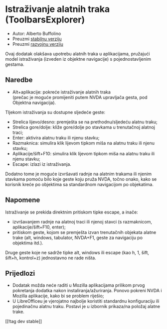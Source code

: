 # Istraživanje alatnih traka (ToolbarsExplorer) #

* Autor: Alberto Buffolino
* Preuzmi [stabilnu verziju][1]
* Preuzmi [razvojnu verziju][2]

Ovaj dodatak olakšava upotrebu alatnih traka u aplikacijama, pružajući model
istraživanja (izveden iz objektne navigacije) s pojednostavljenim gestama.

## Naredbe

* Alt+aplikacije: pokreće istraživanje alatnih traka<br/>
(prečac je moguće promijeniti putem NVDA upravljača gesta, pod Objektna navigacija).

TIjekom istraživanja su dostupne sljedeće geste:

* Strelica lijevo/desno: premješta se na prethodnu/sljedeću alatnu traku;
* Strelica gore/dolje: kliže gore/dolje po stavkama u trenutačnoj alatnoj
  traci;
* Enter: aktivira alatnu traku ili njenu stavku;
* Razmaknica: simulira klik lijevom tipkom miša na alatnu traku ili njenu
  stavku;
* Aplikacije/šift+F10: simulira klik lijevom tipkom miša na alatnu traku ili
  njenu stavku;
* Escape: izlazi iz istraživanja.

Dodatno tome je moguće izvršavati radnje na alatnim trakama ili njenim
stavkama pomoću bilo koje geste koju pruža NVDA, točno onako, kako se
korisnik kreće po objektima sa standardnom navigacijom po objekatima.

## Napomene

Istraživanje se prekida direktnim pritiskom tipke escape, a inače:

* izvršavanjem radnje na alatnoj traci ili njenoj stavci (s razmaknicom,
  aplikacije/šift+F10, enter);
* pritiskom geste, kojom se premješta izvan trenutačnih objekata alatne
  trake (alt, windows, tabulator, NVDA+F1, geste za navigaciju po objektima
  itd.).

Druge geste koje ne sadrže tipke alt, windows ili escape (kao h, 1, šift,
šift+h, kontrol+z) jednostavno ne rade ništa.

## Prijedlozi

* Dodatak možda neće raditi u Mozilla aplikacijama prilikom prvog pokretanja
  dodatka nakon instaliranja/ažuriranja. Ponovo pokreni NVDA i Mozilla
  aplikacije, kako bi se problem riješio;
* U LibreOfficeu je vjerojatno najbolje koristiti standardnu konfiguraciju
  ili pojedinačnu alatnu traku. Postavi je u izbornik prikaza/na položaj
  alatne trake.


[[!tag dev stable]]

[1]: https://www.nvaccess.org/addonStore/legacy?file=toolbarsExplorer

[2]: https://www.nvaccess.org/addonStore/legacy?file=toolbarsExplorer-dev
